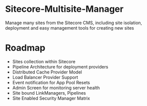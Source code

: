 Sitecore-Multisite-Manager
==========================

Manage many sites from the Sitecore CMS, including site isolation, deployment and easy management tools for creating new sites

Roadmap
==========================

* Sites collection within Sitecore
* Pipeline Architecture for deployment providers
* Distributed Cache Provider Model
* Load Balancer Provider Support
* Event notification for App Pool Resets
* Admin Screen for monitoring server health
* Site bound LinkManagers, Pipelines
* Site Enabled Security Manager Matrix

